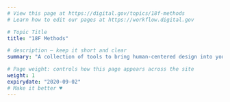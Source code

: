 ```yaml
---
# View this page at https://digital.gov/topics/18f-methods
# Learn how to edit our pages at https://workflow.digital.gov

# Topic Title
title: "18F Methods"

# description — keep it short and clear
summary: "A collection of tools to bring human-centered design into your project. Learn more at [https://methods.18f.gov/](https://methods.18f.gov/)."

# Page weight: controls how this page appears across the site
weight: 1
expirydate: "2020-09-02"
# Make it better ♥
---
```

